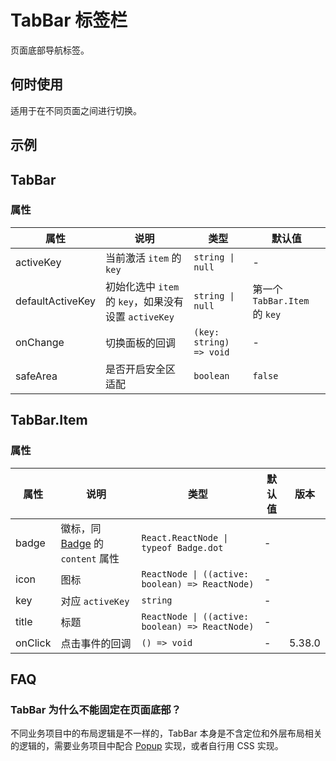 # TabBar 标签栏

页面底部导航标签。

## 何时使用

适用于在不同页面之间进行切换。

## 示例

<code src="./demos/demo1.tsx"></code>

<code src="./demos/demo2.tsx"></code>

## TabBar

### 属性

| 属性 | 说明 | 类型 | 默认值 |
| --- | --- | --- | --- |
| activeKey | 当前激活 `item` 的 `key` | `string \| null` | - |
| defaultActiveKey | 初始化选中 `item` 的 `key`，如果没有设置 `activeKey` | `string \| null` | 第一个 `TabBar.Item` 的 `key` |
| onChange | 切换面板的回调 | `(key: string) => void` | - |
| safeArea | 是否开启安全区适配 | `boolean` | `false` |

## TabBar.Item

### 属性

| 属性 | 说明 | 类型 | 默认值 | 版本 |
| --- | --- | --- | --- | --- |
| badge | 徽标，同 [Badge](/zh/components/badge) 的 `content` 属性 | `React.ReactNode \| typeof Badge.dot` | - |  |
| icon | 图标 | `ReactNode \| ((active: boolean) => ReactNode)` | - |  |
| key | 对应 `activeKey` | `string` | - |  |
| title | 标题 | `ReactNode \| ((active: boolean) => ReactNode)` | - |  |
| onClick | 点击事件的回调 | `() => void` | - | 5.38.0 |

## FAQ

### TabBar 为什么不能固定在页面底部？

不同业务项目中的布局逻辑是不一样的，TabBar 本身是不含定位和外层布局相关的逻辑的，需要业务项目中配合 [Popup](/zh/components/popup) 实现，或者自行用 CSS 实现。
